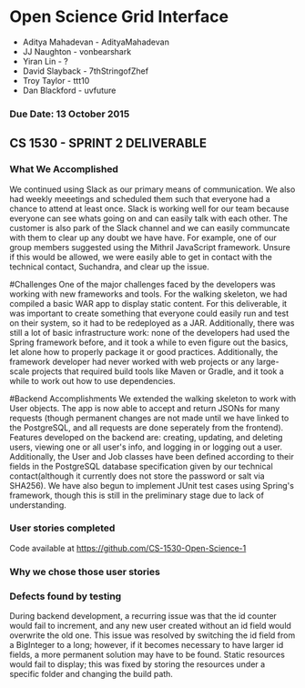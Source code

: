 # Open Science Grid Interface
* Aditya Mahadevan - AdityaMahadevan
* JJ Naughton - vonbearshark
* Yiran Lin - ?
* David Slayback - 7thStringofZhef
* Troy Taylor - ttt10
* Dan Blackford - uvfuture

### Due Date: 13 October 2015

## CS 1530 - SPRINT 2 DELIVERABLE


### What We Accomplished
We continued using Slack as our primary means of communication. We also had weekly meeetings and scheduled them such that everyone had a chance to attend at least once. Slack is working well for our team because everyone can see whats going on and can easily talk with each other. The customer is also park of the Slack channel and we can easily communcate with them to clear up any doubt we have have. For example, one of our group members suggested using the Mithril JavaScript framework. Unsure if this would be allowed, we were easily able to get in contact with the technical contact, Suchandra, and clear up the issue.

#Challenges
One of the major challenges faced by the developers was working with new frameworks and tools. For the walking skeleton, we had compiled a basic WAR app to display static content. For this deliverable, it was important to create something that everyone could easily run and test on their system, so it had to be redeployed as a JAR. Additionally, there was still a lot of basic infrastructure work: none of the developers had used the Spring framework before, and it took a while to even figure out the basics, let alone how to properly package it or good practices. Additionally, the framework developer had never worked with web projects or any large-scale projects that required build tools like Maven or Gradle, and it took a while to work out how to use dependencies.  

#Backend Accomplishments
We extended the walking skeleton to work with User objects. The app is now able to accept and return JSONs for many requests (though permanent changes are not made until we have linked to the PostgreSQL, and all requests are done seperately from the frontend). Features developed on the backend are: creating, updating, and deleting users, viewing one or all user's info, and logging in or logging out a user. Additionally, the User and Job classes have been defined according to their fields in the PostgreSQL database specification given by our technical contact(although it currently does not store the password or salt via SHA256). We have also begun to implement JUnit test cases using Spring's framework, though this is still in the preliminary stage due to lack of understanding. 

### User stories completed
Code available at https://github.com/CS-1530-Open-Science-1


### Why we chose those user stories


### Defects found by testing

During backend development, a recurring issue was that the id counter would fail to increment, and any new user created without an id field would overwrite the old one. This issue was resolved by switching the id field from a BigInteger to a long; however, if it becomes necessary to have larger id fields, a more permanent solution may have to be found.
Static resources would fail to display; this was fixed by storing the resources under a specific folder and changing the build path. 